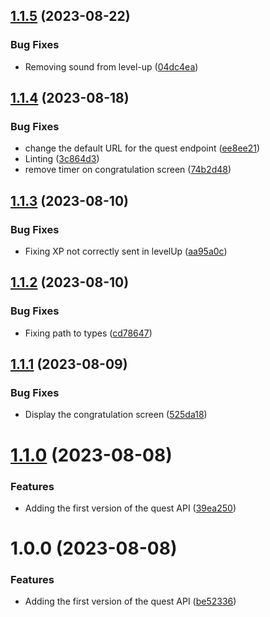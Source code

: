 ## [1.1.5](https://github.com/workadventure/quests/compare/v1.1.4...v1.1.5) (2023-08-22)


### Bug Fixes

* Removing sound from level-up ([04dc4ea](https://github.com/workadventure/quests/commit/04dc4ea7ff8070c6f54cc057102fe07869892d47))

## [1.1.4](https://github.com/workadventure/quests/compare/v1.1.3...v1.1.4) (2023-08-18)


### Bug Fixes

* change the default URL for the quest endpoint ([ee8ee21](https://github.com/workadventure/quests/commit/ee8ee21e34421f937e7c30095bc3b4c29bc26ec7))
* Linting ([3c864d3](https://github.com/workadventure/quests/commit/3c864d3e949a7ca556add5ab21235b9f46f6bc87))
* remove timer on congratulation screen ([74b2d48](https://github.com/workadventure/quests/commit/74b2d487e7cf3f73db4be7bd25c0bf2708565535))

## [1.1.3](https://github.com/workadventure/quests/compare/v1.1.2...v1.1.3) (2023-08-10)


### Bug Fixes

* Fixing XP not correctly sent in levelUp ([aa95a0c](https://github.com/workadventure/quests/commit/aa95a0c5b3355d07b5afdc9ba821ab5c67b9aa6d))

## [1.1.2](https://github.com/workadventure/quests/compare/v1.1.1...v1.1.2) (2023-08-10)


### Bug Fixes

* Fixing path to types ([cd78647](https://github.com/workadventure/quests/commit/cd78647f398fa020f097be6ed4a9f56c6e73753f))

## [1.1.1](https://github.com/workadventure/quests/compare/v1.1.0...v1.1.1) (2023-08-09)


### Bug Fixes

* Display the congratulation screen ([525da18](https://github.com/workadventure/quests/commit/525da181d7d4f066bb4c345478338c81a555eab5))

# [1.1.0](https://github.com/workadventure/quests/compare/v1.0.0...v1.1.0) (2023-08-08)


### Features

* Adding the first version of the quest API ([39ea250](https://github.com/workadventure/quests/commit/39ea250c49f37170ff53ee5728350d6cbe653d12))

# 1.0.0 (2023-08-08)


### Features

* Adding the first version of the quest API ([be52336](https://github.com/workadventure/quests/commit/be5233607b82a7e947b4263c2e15952a9dc3f6fb))
